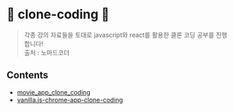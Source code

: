# 👥 clone-coding 👥
> 각종 강의 자료들을 토대로 javascript와 react를 활용한 클론 코딩 공부를 진행합니다!<br/>
출처 : 노마드코더

## Contents
+ [movie_app_clone_coding](https://github.com/leejiwon6315/clone-coding/tree/master/movie_app_clone_coding)
+ [vanilla.js-chrome-app-clone-coding](https://github.com/leejiwon6315/clone-coding/tree/master/vanilla.js-chrome-app-clone-coding)
